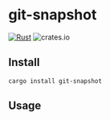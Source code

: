 # git-snapshot

[![Rust](https://github.com/rylio/git-snapshot/actions/workflows/rust.yml/badge.svg)](https://github.com/rylio/git-snapshot/actions/workflows/rust.yml)
![crates.io](https://img.shields.io/crates/v/git-snapshot.svg)

## Install

`cargo install git-snapshot`

## Usage
